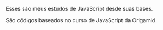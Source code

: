 Esses são meus estudos de JavaScript desde suas bases.

São códigos baseados no curso de JavaScript da Origamid.
